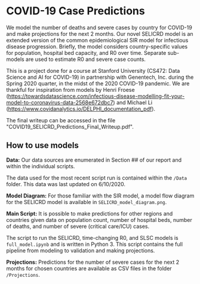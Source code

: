 # COVID-19 Case Predictions

We model the number of deaths and severe cases by country for COVID-19 and make projections for the next 2 months. Our novel SELICRD model is an extended version of the common epidemiological SIR model for infectious disease progression. Briefly, the model considers country-specific values for population, hospital bed capacity, and R0 over time. Separate sub-models are used to estimate R0 and severe case counts. 

This is a project done for a course at Stanford University (CS472: Data Science and AI for COVID-19) in partnership with Genentech, Inc. during the Spring 2020 quarter, in the midst of the 2020 COVID-19 pandemic. We are thankful for inspiration from models by Henri Froese (https://towardsdatascience.com/infectious-disease-modelling-fit-your-model-to-coronavirus-data-2568e672dbc7) and Michael Li (https://www.covidanalytics.io/DELPHI_documentation_pdf). 

The final writeup can be accessed in the file "COVID19_SELICRD_Predictions_Final_Writeup.pdf".


## How to use models

**Data:** Our data sources are enumerated in Section ## of our report and within the individual scripts.  

The data used for the most recent script run is contained within the `/Data` folder. This data was last updated on 6/10/2020. 

**Model Diagram:** For those familiar with the SIR model, a model flow diagram for the SELICRD model is available in `SELICRD_model_diagram.png`.

**Main Script:** It is possible to make predictions for other regions and countries given data on population count, number of hospital beds, number of deaths, and number of severe (critical care/ICU) cases. 

The script to run the SELICRD, time-changing R0, and SLSC models is `full_model.ipynb` and is written in Python 3. This script contains the full pipeline from modeling to validation and making projections.

**Projections:** Predictions for the number of severe cases for the next 2 months for chosen countries are available as CSV files in the folder `/Projections`.




